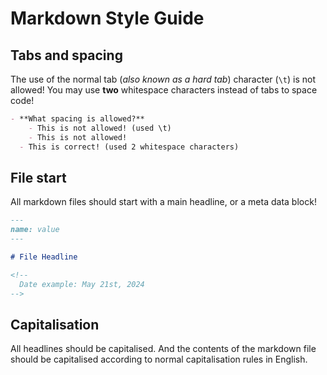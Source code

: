 # Markdown Style Guide

## Tabs and spacing

The use of the normal tab (*also known as a hard tab*) character (`\t`) is not allowed! You may use **two** whitespace
characters instead of tabs to space code!

```md
- **What spacing is allowed?**
	- This is not allowed! (used \t)
    - This is not allowed!
  - This is correct! (used 2 whitespace characters)
```

## File start

All markdown files should start with a main headline, or a meta data block!

```md
---
name: value
---

# File Headline

<!--
  Date example: May 21st, 2024
-->
```

## Capitalisation

All headlines should be capitalised. And the contents of the markdown file should be capitalised according to normal
capitalisation rules in English.
